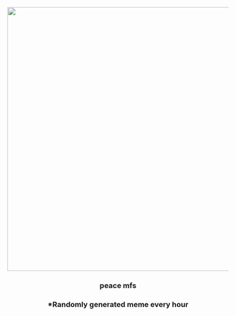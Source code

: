 <p align="center">
        <img src="https://i.redd.it/e6kzvczbhkd91.gif" width="600" height="600">
        </p>
        <h3 align="center">peace mfs</h3>
        <h3 align="center">*Randomly generated meme every hour</h3>
    